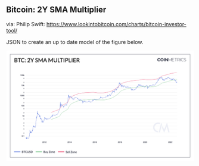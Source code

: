 ## Bitcoin: 2Y SMA Multiplier

via: Philip Swift: https://www.lookintobitcoin.com/charts/bitcoin-investor-tool/

JSON to create an up to date model of the figure below. 

![BTC](./BTC_2Y_SMA_Multiplier.png)